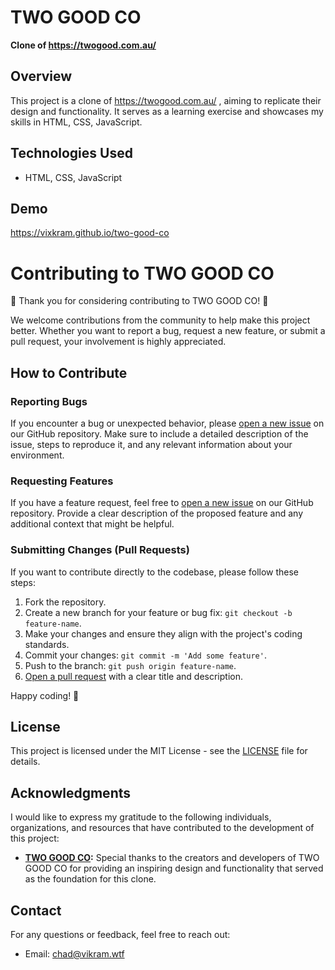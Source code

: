 # TWO GOOD CO

**Clone of https://twogood.com.au/**

## Overview

This project is a clone of https://twogood.com.au/ , aiming to replicate their design and functionality. It serves as a learning exercise and showcases my skills in HTML, CSS, JavaScript.

## Technologies Used

- HTML, CSS, JavaScript

## Demo

https://vixkram.github.io/two-good-co


# Contributing to TWO GOOD CO

🎉 Thank you for considering contributing to TWO GOOD CO! 🎉

We welcome contributions from the community to help make this project better. Whether you want to report a bug, request a new feature, or submit a pull request, your involvement is highly appreciated.

## How to Contribute

### Reporting Bugs

If you encounter a bug or unexpected behavior, please [open a new issue](link-to-issues) on our GitHub repository. Make sure to include a detailed description of the issue, steps to reproduce it, and any relevant information about your environment.

### Requesting Features

If you have a feature request, feel free to [open a new issue](link-to-issues) on our GitHub repository. Provide a clear description of the proposed feature and any additional context that might be helpful.

### Submitting Changes (Pull Requests)

If you want to contribute directly to the codebase, please follow these steps:

1. Fork the repository.
2. Create a new branch for your feature or bug fix: `git checkout -b feature-name`.
3. Make your changes and ensure they align with the project's coding standards.
4. Commit your changes: `git commit -m 'Add some feature'`.
5. Push to the branch: `git push origin feature-name`.
6. [Open a pull request]() with a clear title and description.

Happy coding! 🚀

## License

This project is licensed under the MIT License - see the [LICENSE](LICENSE) file for details.

## Acknowledgments

I would like to express my gratitude to the following individuals, organizations, and resources that have contributed to the development of this project:

- **[TWO GOOD CO](https://twogood.com.au/):** Special thanks to the creators and developers of TWO GOOD CO for providing an inspiring design and functionality that served as the foundation for this clone.

## Contact

For any questions or feedback, feel free to reach out:

- Email: chad@vikram.wtf

